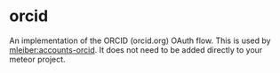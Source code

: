 # orcid

An implementation of the ORCID (orcid.org) OAuth flow. 
This is used by [mleiber:accounts-orcid](https://github.com/markleiber/accounts-orcid).
It does not need to be added directly to your meteor project.
